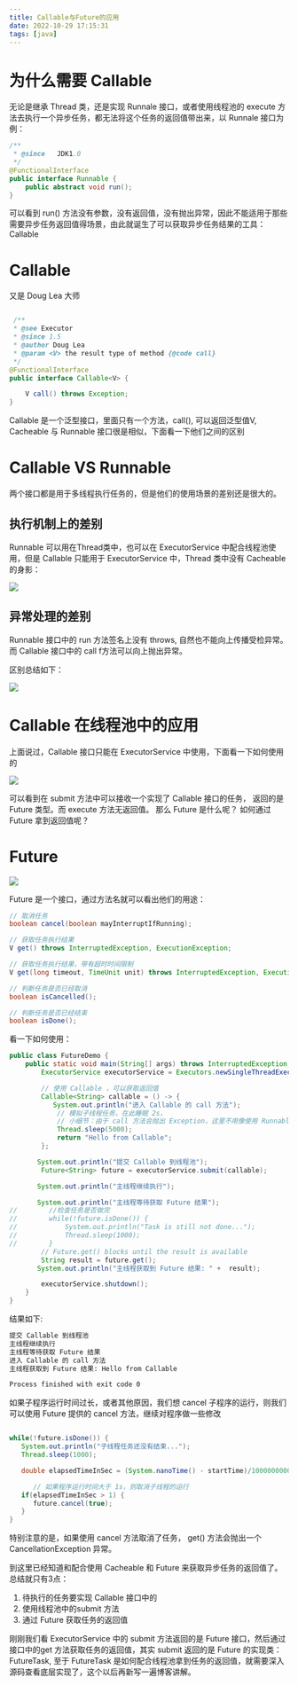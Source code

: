 ```yaml
---
title: Callable与Future的应用
date: 2022-10-29 17:15:31
tags: [java]
---
```


# 为什么需要 Callable

无论是继承 Thread 类，还是实现 Runnale 接口，或者使用线程池的 execute 方法去执行一个异步任务，都无法将这个任务的返回值带出来，以 Runnale 接口为例：
```java
/**
 * @since   JDK1.0
 */
@FunctionalInterface
public interface Runnable {
    public abstract void run();
}
```

可以看到 run()  方法没有参数，没有返回值，没有抛出异常，因此不能适用于那些需要异步任务返回值得场景，由此就诞生了可以获取异步任务结果的工具： Callable

# Callable

又是 Doug Lea 大师

```java

 /**
 * @see Executor
 * @since 1.5
 * @author Doug Lea
 * @param <V> the result type of method {@code call}
 */
@FunctionalInterface
public interface Callable<V> {

    V call() throws Exception;
}
```

Callable 是一个泛型接口，里面只有一个方法，call(), 可以返回泛型值V, Cacheable 与 Runnable 接口很是相似，下面看一下他们之间的区别

# Callable VS Runnable

两个接口都是用于多线程执行任务的，但是他们的使用场景的差别还是很大的。

## 执行机制上的差别

Runnable 可以用在Thread类中，也可以在 ExecutorService 中配合线程池使用，但是 Callable 只能用于 ExecutorService 中，Thread 类中没有 Cacheable 的身影：

![](../images/2022-10-29-17-33-24.png)


## 异常处理的差别


Runnable 接口中的 run 方法签名上没有 throws, 自然也不能向上传播受检异常。而 Callable 接口中的 call f方法可以向上抛出异常。

区别总结如下：

![](../images/2022-10-29-17-35-51.png)

# Callable 在线程池中的应用

上面说过，Callable 接口只能在 ExecutorService 中使用，下面看一下如何使用的

![](../images/2022-10-29-17-41-10.png)

可以看到在 submit 方法中可以接收一个实现了 Callable 接口的任务， 返回的是 Future 类型。而 execute 方法无返回值。 那么 Future 是什么呢？ 如何通过 Future 拿到返回值呢？

# Future

![](../images/2022-10-29-17-45-23.png)

Future 是一个接口，通过方法名就可以看出他们的用途：

```java
// 取消任务
boolean cancel(boolean mayInterruptIfRunning);

// 获取任务执行结果
V get() throws InterruptedException, ExecutionException;

// 获取任务执行结果，带有超时时间限制
V get(long timeout, TimeUnit unit) throws InterruptedException, ExecutionException,  TimeoutException;

// 判断任务是否已经取消
boolean isCancelled();

// 判断任务是否已经结束
boolean isDone();
```
看一下如何使用：

```java
public class FutureDemo {
    public static void main(String[] args) throws InterruptedException, ExecutionException {
        ExecutorService executorService = Executors.newSingleThreadExecutor();

        // 使用 Callable ，可以获取返回值
        Callable<String> callable = () -> {
           System.out.println("进入 Callable 的 call 方法");
            // 模拟子线程任务，在此睡眠 2s，
            // 小细节：由于 call 方法会抛出 Exception，这里不用像使用 Runnable 的run 方法那样 try/catch 了
            Thread.sleep(5000);
            return "Hello from Callable";
        };

       System.out.println("提交 Callable 到线程池");
        Future<String> future = executorService.submit(callable);

       System.out.println("主线程继续执行");

       System.out.println("主线程等待获取 Future 结果");
//        //检查任务是否做完
//        while(!future.isDone()) {
//            System.out.println("Task is still not done...");
//            Thread.sleep(1000);
//        }
        // Future.get() blocks until the result is available
        String result = future.get();
       System.out.println("主线程获取到 Future 结果: " +  result);

        executorService.shutdown();
    }
}

```

结果如下:

```txt
提交 Callable 到线程池
主线程继续执行
主线程等待获取 Future 结果
进入 Callable 的 call 方法
主线程获取到 Future 结果: Hello from Callable

Process finished with exit code 0
```

如果子程序运行时间过长，或者其他原因，我们想 cancel 子程序的运行，则我们可以使用 Future 提供的 cancel 方法，继续对程序做一些修改
```java

while(!future.isDone()) {
   System.out.println("子线程任务还没有结束...");
   Thread.sleep(1000);

   double elapsedTimeInSec = (System.nanoTime() - startTime)/1000000000.0;

      // 如果程序运行时间大于 1s，则取消子线程的运行
   if(elapsedTimeInSec > 1) {
      future.cancel(true);
   }
}
```

特别注意的是，如果使用 cancel 方法取消了任务， get() 方法会抛出一个 CancellationException  异常。


到这里已经知道和配合使用 Cacheable 和 Future 来获取异步任务的返回值了。总结就只有3点：
1. 待执行的任务要实现 Callable 接口中的
2. 使用线程池中的submit 方法
3. 通过 Future 获取任务的返回值

刚刚我们看 ExecutorService 中的 submit 方法返回的是 Future 接口，然后通过接口中的get 方法获取任务的返回值，其实 submit 返回的是 Future 的实现类： FutureTask, 至于 FutureTask 是如何配合线程池拿到任务的返回值，就需要深入源码查看底层实现了，这个以后再新写一遍博客讲解。